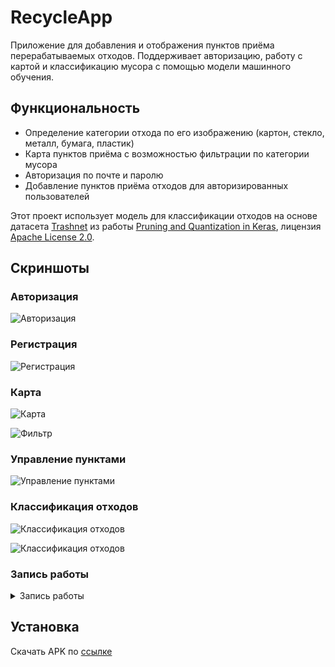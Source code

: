 # RecycleApp

Приложение для добавления и отображения пунктов приёма перерабатываемых отходов. 
Поддерживает авторизацию, работу с картой и классификацию мусора с помощью модели машинного обучения.

## Функциональность

- Определение категории отхода по его изображению (картон, стекло, металл, бумага, пластик)
- Карта пунктов приёма с возможностью фильтрации по категории мусора 
- Авторизация по почте и паролю
- Добавление пунктов приёма отходов для авторизированных пользователей

Этот проект использует модель для классификации отходов на основе датасета [Trashnet](https://www.kaggle.com/datasets/feyzazkefe/trashnet/data) 
из работы [Pruning and Quantization in Keras](https://www.kaggle.com/code/sumn2u/pruning-and-quantization-in-keras/notebook), лицензия [Apache License 2.0](https://www.apache.org/licenses/LICENSE-2.0).

## Скриншоты
### Авторизация

![Авторизация](screenshots/login.png)

### Регистрация

![Регистрация](screenshots/register.png)

### Карта

![Карта](screenshots/map.png)


![Фильтр](screenshots/filtermap.png)

### Управление пунктами

![Управление пунктами](screenshots/editpoint.png)

### Классификация отходов


![Классификация отходов](screenshots/classifier1.png)


![Классификация отходов](screenshots/classifier2.png)


### Запись работы
<details> <summary>Запись работы</summary>

![Запись работы](screenshots/screen.mp4)

</details>

## Установка

Скачать APK по [ccылке](https://github.com/ArtemPolushin/RecycleApp/releases/download/v1.0.0/app.apk)